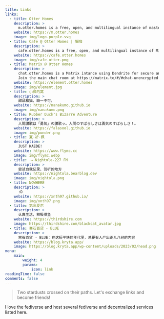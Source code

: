 ```yaml
---
title: Links
links:
  - title: Otter Homes
    description: >
      m.otter.homes is a free, open, and multilingual instance of mastodon. Here you can communicate friendly with inhabitants of different backgrounds & hobbies of the Fediverse, without the surveillance of big tech companies or governments.
    website: https://m.otter.homes
    image: img/logo-purple.svg
  - title: Café @ Otter Homes | 獺咖
    description: >
      cafe.otter.homes is a free, open, and multilingual instance of Misskey. Here you can communicate friendly with inhabitants of different backgrounds & hobbies of the Fediverse, without the surveillance of big tech companies or governments.
    website: https://cafe.otter.homes
    image: img/cafe-otter.png
  - title: Matrix @ Otter Homes
    description: >
      chat.otter.homes is a Matrix intance using Dendrite for secure and encrypted messaging. You can register for an account at https://element.otter.homes.
      Join the main chat room at https://matrix.to/#/#chat-unencrypted:chat.otter.homes.
    website: https://element.otter.homes
    image: img/element.jpg
  - title: 小倖的窝
    description: >
      甜品和猫，缺一不可。
    website: https://nanakumo.github.io
    image: img/nanakumo.png
  - title: Rubber Duck's Bizarre Adventure
    description: >
      人間讃歌は「勇気」の讃歌ッ。人間のすばらしさは勇気のすばらしさ！。
    website: https://falasool.github.io
    image: img/ponder.png
  - title: 夏·祈·枫
    description: >
      JUST KAEDE!
    website: https://www.flymc.cc
    image: img/flymc.webp
  - title: ･✦･Nightola-227 FM
    description: >
      尝试自我记录、剖析的地方
    website: https://nightola.bearblog.dev
    image: img/nightola.png
  - title: NOWHERE
    description: >
      :D
    website: https://xnth97.github.io/
    image: img/xnth97.png
  - title: 第三夏尔
    description: >
      认真生活，积极摸鱼
    website: https://thirdshire.com
    image: https://thirdshire.com/blackcat_avatar.jpg
  - title: 寒石百货 - BLUE
    description: >
      寒石百货 - BLUE：在这短平快的年代里，总要有人产出正儿八经的内容
    website: https://blog.kryta.app/
    image: https://blog.kryta.app/wp-content/uploads/2023/02/head.png
menu:
    main:
        weight: 4
        params:
            icon: link
readingTime: false
comments: false
---
```


> Two stardusts crossed on their paths. Let's exchange links and become friends!

I love the fediverse and host several fediverse and decentralized services listed here.
